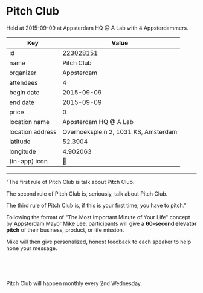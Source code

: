 # Pitch Club
Held at 2015-09-09 at Appsterdam HQ @ A Lab with 4 Appsterdammers.
        
|Key|Value
|---|---|
|id|[223028151](https://www.meetup.com/appsterdam/events/223028151/)|
|name|Pitch Club|
|organizer|Appsterdam|
|attendees|4|
|begin date|2015-09-09|
|end date|2015-09-09|
|price|0|
|location name|Appsterdam HQ @ A Lab|
|location address|Overhoeksplein 2, 1031 KS, Amsterdam|
|latitude|52.3904|
|longitude|4.902063|
|(in-app) icon|🎤|

---

"The first rule of Pitch Club is talk about Pitch Club.

The second rule of Pitch Club is, seriously, talk about Pitch Club.

The third rule of Pitch Club is, if this is your first time, you have to pitch."

Following the format of "The Most Important Minute of Your Life" concept by Appsterdam Mayor Mike Lee, participants will give a **60-second elevator pitch** of their business, product, or life mission.

Mike will then give personalized, honest feedback to each speaker to help hone your message.

 

 

Pitch Club will happen monthly every 2nd Wednesday.


